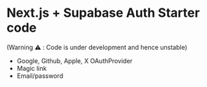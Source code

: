 # Next.js + Supabase Auth Starter code
(Warning ⚠️ : Code is under development and hence unstable)
- Google, Github, Apple, X OAuthProvider
- Magic link
- Email/password 